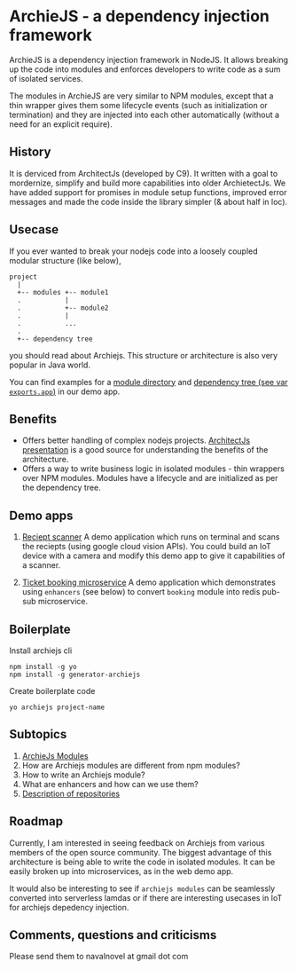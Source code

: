 # ArchieJS - a dependency injection framework

ArchieJS is a dependency injection framework in NodeJS. It allows breaking up the code into modules and enforces developers to write code as a sum of isolated services. 

The modules in ArchieJS are very similar to NPM modules, except that a thin wrapper gives them some lifecycle events (such as initialization or termination) and they are injected into each other automatically (without a need for an explicit require). 


## History

It is derviced from ArchitectJs (developed by C9). It written with a goal to mordernize, simplify and build more capabilities into older ArchietectJs. We have added support for promises in module setup functions, improved error messages and made the code inside the library simpler (& about half in loc).


## Usecase

If you ever wanted to break your nodejs code into a loosely coupled modular structure (like below),

```
project
  |
  +-- modules +-- module1
  .           | 
  .           +-- module2
  .           |
  .           ...  
  .   
  +-- dependency tree
```

you should read about Archiejs. This structure or architecture is also very popular in Java world.

You can find examples for a [module directory](https://github.com/archiejs/demo-basicapp-googlecloudvision-reciept-scanner/tree/master/modules) and [dependency tree (see var `exports.app`)](https://github.com/archiejs/demo-basicapp-googlecloudvision-reciept-scanner/blob/master/deptree.js) in our demo app.


## Benefits

* Offers better handling of complex nodejs projects. [ArchitectJs presentation](http://www.slideshare.net/sergimansilla/architecting-large-nodejs-applications-14912706) is a good source for understanding the benefits of the architecture.
* Offers a way to write business logic in isolated modules - thin wrappers over NPM modules. Modules have a lifecycle and are initialized as per the dependency tree.


## Demo apps

1. [Reciept scanner](https://github.com/archiejs/demo-basicapp-googlecloudvision-reciept-scanner) 
  A demo application which runs on terminal and scans the reciepts (using google cloud vision APIs). You could build an IoT device with a camera and modify this demo app to give it capabilities of a scanner.

2. [Ticket booking microservice](https://github.com/archiejs/demo-webapp-mongo-redis-ticket_booking) 
  A demo application which demonstrates using `enhancers` (see below) to convert `booking` module into redis pub-sub microservice.


## Boilerplate

Install archiejs cli

```
npm install -g yo
npm install -g generator-archiejs
```

Create boilerplate code

```
yo archiejs project-name
```


## Subtopics

1. [ArchieJs Modules](https://github.com/archiejs/archiejs-docs/blob/master/modules_faq.md)
  1. How are Archiejs modules are different from npm modules?
  2. How to write an Archiejs module?
  3. What are enhancers and how can we use them?
2. [Description of repositories](https://github.com/archiejs/archiejs-docs/blob/master/about_repositories.md)


## Roadmap 

Currently, I am interested in seeing feedback on Archiejs from various members of the open source community. The biggest advantage of this architecture is being able to write the code in isolated modules. It can be easily broken up into microservices, as in the web demo app.

It would also be interesting to see if `archiejs modules` can be seamlessly converted into serverless lamdas or if there are interesting usecases in IoT for archiejs depedency injection. 


## Comments, questions and criticisms

Please send them to navalnovel at gmail dot com
